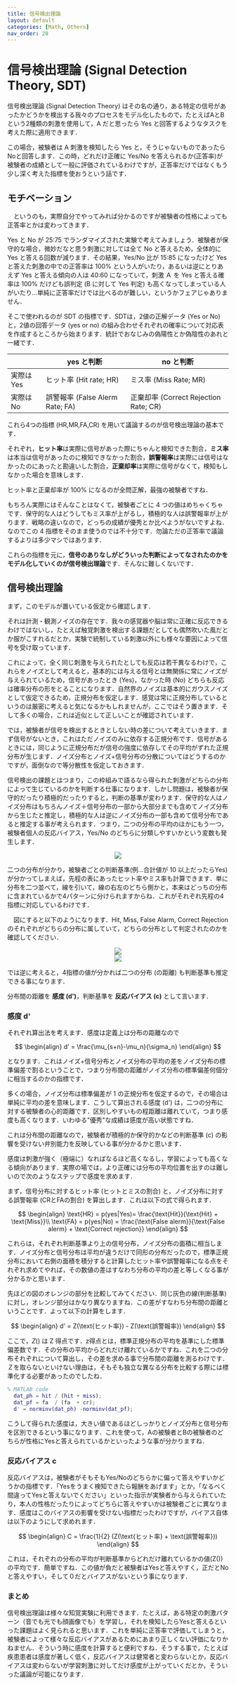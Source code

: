 ```yaml
---
title: 信号検出理論
layout: default
categories: [Math, Others]
nav_order: 20
---
```


# 信号検出理論 (Signal Detection Theory, SDT)

信号検出理論 (Signal Detection Theory) はその名の通り，ある特定の信号があったかどうかを検出する我々のプロセスをモデル化したもので，たとえばAとBという2種類の刺激を使用して，A だと思ったら Yes と回答するようなタスクを考えた際に適用できます．

この場合，被験者は A 刺激を検知したら Yes と，そうじゃないものであったらNoと回答します．この時，どれだけ正確に Yes/No を答えられるか(正答率)が被験者の成績として一般に評価されているわけですが，正答率だけではなくもう少し深く考えた指標を使おうという話です．

## モチベーション
　というのも，実際自分でやってみれば分かるのですが被験者の性格によっても正答率とかは変わってきます．

Yes と No が 25:75 でランダマイズされた実験で考えてみましょう．被験者が保守的な場合，微妙だなと思う刺激に対しては全て No と答えるため，全体的にYes と答える回数が減ります．その結果，Yes/No 比が 15:85 になったけど Yes と答えた刺激の中での正答率は 100% という人がいたり，あるいは逆にとりあえず Yes と答える傾向の人は 40:60 になっていて，刺激 Ａ を Yes と答える確率は 100% だけども誤判定 (B に対して Yes 判定) も高くなってしまっている人がいたり...単純に正答率だけでは比べるのが難しい，というかフェアじゃありません．

そこで使われるのが SDT の指標です．SDTは，2値の正解データ (Yes or No)と，2値の回答データ (yes or no) の組み合わせそれぞれの確率について対応表を作成するところから始まります．統計でおなじみの偽陽性とか偽陰性のあれと一緒です．

| |yes と判断|no と判断|
|----|----|----|
|実際は Yes|ヒット率 (Hit rate; HR)| ミス率 (Miss Rate; MR)|
|実際は No|誤警報率 (False Alerm Rate; FA)|正棄却率 (Correct Rejection Rate; CR) |

これら4つの指標 (HR,MR,FA,CR) を用いて議論するのが信号検出理論の基本です．

それぞれ，**ヒット率**は実際に信号があった際にちゃんと検知できた割合，**ミス率**は本当は信号があったのに検知できなかった割合，**誤警報率**は実際には信号はなかったのにあったと勘違いした割合，**正棄却率**は実際に信号がなくて，検知もしなかった場合を意味します．

ヒット率と正棄却率が 100% になるのが全問正解，最強の被験者ですね．

もちろん実際にはそんなことはなくて，被験者ごとに 4 つの値はめちゃくちゃです．保守的な人はどうしてもミス率が上がるし，積極的な人は誤警報率が上がります．戦略の違いなので，どっちの成績が優秀とか比べようがないですよね．なのでこの 4 指標をそのまま使うのでは不十分です．勿論ただの正答率で議論するよりは多少マシではあります．


これらの指標を元に，**信号のありなしがどういった判断によってなされたのかをモデル化していくのが信号検出理論**です．そんなに難しくないです．


## 信号検出理論
まず，このモデルが置いている仮定から確認します．

それは計測・観測ノイズの存在です．我々の感覚器や脳は常に正確に反応できるわけではないし，たとえば触覚刺激を検出する課題だとしても偶然吹いた風だとか服がこすれるだとか，実験で統制している刺激以外にも様々な要因によって信号を受け取っています．

これによって，全く同じ刺激を与えられたとしても反応は若干異なるわけで，これらをノイズとして考えると，基本的には与える信号とは無関係に常にノイズが与えられているため，信号があったとき (Yes)，なかった時 (No) どちらも反応は確率分布の形をとることになります．自然界のノイズは基本的にガウスノイズとして仮定できるため，正規分布を仮定します．感覚は常に正規分布しているというのは厳密に考えると気になるかもしれませんが，ここではそう置きます．そして多くの場合，これは近似として正しいことが確認されています．

では，被験者が信号を検出するときとしない時の差について考えていきます．まず信号がないとき，これはただノイズのみに依存する正規分布です．信号があるときには，同じように正規分布だが信号の強度に依存してその平均がずれた正規分布が生じます．ノイズ分布とノイズ+信号分布の分散についてはどうするのかですが，面倒なので等分散性を仮定しておきます．

信号検出の課題とはつまり，この枠組みで語るなら得られた刺激がどちらの分布によって生じているのかを判断する仕事になります．しかし問題は，被験者が保守的だったり積極的だったりすると，判断の基準が変わります．保守的な人はノイズ分布はもちろんノイズ＋信号分布の一部から大部分までも含めてノイズ分布から生じたと推定し，積極的な人は逆にノイズ分布の一部も含めて信号分布であると推定する事が考えられます．つまり，二つの分布の平均のほかにもう一つ，被験者個人の反応バイアス，Yes/No のどちらに分類しやすいかという変数も発生します．

<center><img src="../figures/sdt1.png"></center>


二つの分布が分かり，被験者ごとの判断基準(例...合計値が 10 以上だったらYes) が分かってしまえば，先程の表にあったヒット率やミス率も計算できます．単に分布を二つ並べて，線を引いて，線の右左のどちら側かと，本来はどっちの分布に含まれているかで4パターンに分けられますからね．これがそれぞれ先程の4指標に対応しているわけです．


　図にすると以下のようになります．Hit, Miss, False Alarm, Correct Rejection のそれぞれがどちらの分布に属していて，どちらの分布として判定されたのかを確認してください．


<center><img src="../figures/sdt2.png"></center>
<center><img src="../figures/sdt3.png"></center>


では逆に考えると，4指標の値が分かれば二つの分布 (の距離) も判断基準も推定できる事になります．

分布間の距離を **感度 (d')**，判断基準を **反応バイアス (c)** として言います．

### 感度 d'
それぞれ算出法を考えます．感度は定義上は分布の距離なので

$$
\begin{align}
d' = \frac{\mu_{s+n}-\mu_n}{\sigma_n}
\end{align}
$$


となります．これはノイズ+信号分布とノイズ分布の平均の差をノイズ分布の標準偏差で割るということで，つまり分布間の距離がノイズ分布の標準偏差何個分に相当するのかの指標です．

多くの場合，ノイズ分布は標準偏差が 1 の正規分布を仮定するので，その場合は単純に平均の差を意味します．こうして算出される感度 (d') は，二つの分布に対する被験者の心的距離です．区別しやすいもの程距離は離れていて，つまり感度も高くなります．いわゆる"優秀"な成績は感度が高い状態ですね．

これは分布間の距離なので，被験者が積極的か保守的かなどの判断基準 (c) の影響を受けない弁別能力を反映している事が分かるかと思います．


感度は刺激が強く（極端に）なればなるほど高くなるし，学習によっても高くなる傾向があります．実際の場では，より正確には分布の平均位置を出すのは難しいので次のようなステップで感度を求めます．

まず，信号分布に対するヒット率 (ヒットとミスの割合) と，ノイズ分布に対する誤警報率 (CRとFAの割合) を算出します．これは以下の式で得られます．

$$
\begin{align}
  \text{HR} = p(yes|Yes)= \frac{\text{Hit}}{\text{Hit} + \text{Miss}}\\
  \text{FA} = p(yes|No) = \frac{\text{False alerm}}{\text{False alerm} + \text{Correct rejection}}
\end{align}
$$

これらは，それぞれ判断基準より上の信号分布，ノイズ分布の面積に相当します．ノイズ分布と信号分布は平均が違うだけで同形の分布だったので，標準正規分布において右側の面積を積分すると計算したヒット率や誤警報率になる点をそれぞれ求めてやれば，その数値の差はすなわち分布の平均の差と等しくなる事が分かるかと思います．

先ほどの図のオレンジの部分を比較してみてください．同じ灰色の線(判断基準)に対し，オレンジ部分はかなり異なりますね．この差がすなわち分布間の距離ということです．よって以下の計算をします．

$$
\begin{align}
  d' = Z(\text{ヒット率}) - Z(\text{誤警報率})
\end{align}
$$

ここで，$Z()$ は Z 得点です．z得点とは，標準正規分布の平均を基準にした標準偏差数です．その分布の平均からどれだけ離れているかですね．これを二つの分布それぞれについて算出し，その差を求める事で分布間の距離を測るわけです．Ｚを取らないといけない理由は，そもそも独立な異なる分布を比較する際には標準化する必要があったのでしたね．


```MATLAB
% MATLAB code
  dat_ph = hit / (hit + miss);
  dat_pf = fa  / (fa  + cr);
  d' = norminv(dat_ph) -norminv(dat_pf);
```

こうして得られた感度は，大きい値であるほどしっかりとノイズ分布と信号分布を区別できるという事になります．これを使って，Aの被験者とBの被験者のどちらが性格にYesと答えられているかといったような事が分かりますね．

### 反応バイアス c
反応バイアスは，被験者がそもそもYes/Noのどちらかに偏って答えやすいかどうかの指標です．「Yesをうまく検知できたら報酬をあげます」とか，「なるべく間違ってYesと答えないでください」といった指示が実験者から与えられていたり，本人の性格だったりによってどちらに答えやすいかは被験者ごとに異なります．感度はこのバイアスの影響を受けない指標だったわけですが，バイアス自体は以下のようにして求めれます．

$$
\begin{align}
  C = \frac{1}{2} (Z(\text{ヒット率} + \text{誤警報率}))
\end{align}
$$

これは，それぞれの分布の平均が判断基準からどれだけ離れているかの値(Z())の平均です．簡単ですね．この値が負だと被験者はYesと答えやすく，正だとNoと答えやすい，そして０だとバイアスがないという事になります．


### まとめ
信号検出理論は様々な知覚実験に利用できます．たとえば，ある特定の刺激パターン（音でも光でも顔画像でも）を学習し，それを検知したらYesと答えるといった課題はよく見られると思います．これを単純に正答率で評価してしまうと，被験者によって様々な反応バイアスがあるためにあまり正しくない評価になりかねません．そういう時に感度を計算すると便利ですね．そうする事で，たとえば疾患患者は感度が著しく低く，反応バイアスは健常者と変わらないとか，反応バイアスは変わらないが学習刺激に対してだけ感度が上がっていくだとか，そういった議論が可能になります．
